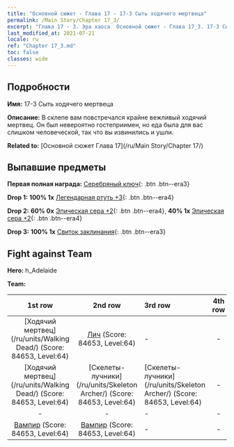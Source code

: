 ```yaml
---
title: "Основной сюжет - Глава 17 - 17-3 Сыть ходячего мертвеца"
permalink: /Main Story/Chapter 17_3/
excerpt: "Глава 17 - 3. Эра хаоса  Основной сюжет - Глава 17_3. 17-3 Сыть ходячего мертвеца"
last_modified_at: 2021-07-21
locale: ru
ref: "Chapter 17_3.md"
toc: false
classes: wide
---
```


## Подробности

 **Имя:** 17-3 Сыть ходячего мертвеца

 **Описание:** В склепе вам повстречался крайне вежливый ходячий мертвец. Он был невероятно гостеприимен, но еда была для вас слишком человеческой, так что вы извинились и ушли.

 **Related to:** [Основной сюжет Глава 17](/ru/Main Story/Chapter 17/)

## Выпавшие предметы

 **Первая полная награда:** [Серебряный ключ](/ItemsRU/con_693/){: .btn .btn--era3}

 **Drop 1:** **100% 1x** [Легендарная ртуть +3](/ItemsRU/mat_56/){: .btn .btn--era4}

 **Drop 2:** **60% 0x** [Эпическая сера +2](/ItemsRU/mat_50/){: .btn .btn--era4}, **40% 1x** [Эпическая сера +2](/ItemsRU/mat_50/){: .btn .btn--era4}

 **Drop 3:** **100% 1x** [Свиток заклинания](/ItemsRU/con_694/){: .btn .btn--era3}


## Fight against Team
 **Hero:** h_Adelaide

 **Team:**


  | 1st row | 2nd row | 3rd row | 4th row |
  |:----:|:----:|:----|:----:|
  | [Ходячий мертвец](/ru/units/Walking Dead/) (Score: 84653, Level:64)  | [Лич](/ru/units/Lich/) (Score: 84653, Level:64)  | - | - |
  | [Ходячий мертвец](/ru/units/Walking Dead/) (Score: 84653, Level:64)  | [Скелеты-лучники](/ru/units/Skeleton Archer/) (Score: 84653, Level:64)  | [Скелеты-лучники](/ru/units/Skeleton Archer/) (Score: 84653, Level:64)  | - |
  | - | - | - | - |
  | [Вампир](/ru/units/Vampire/) (Score: 84653, Level:64)  | [Вампир](/ru/units/Vampire/) (Score: 84653, Level:64)  | - | - |


